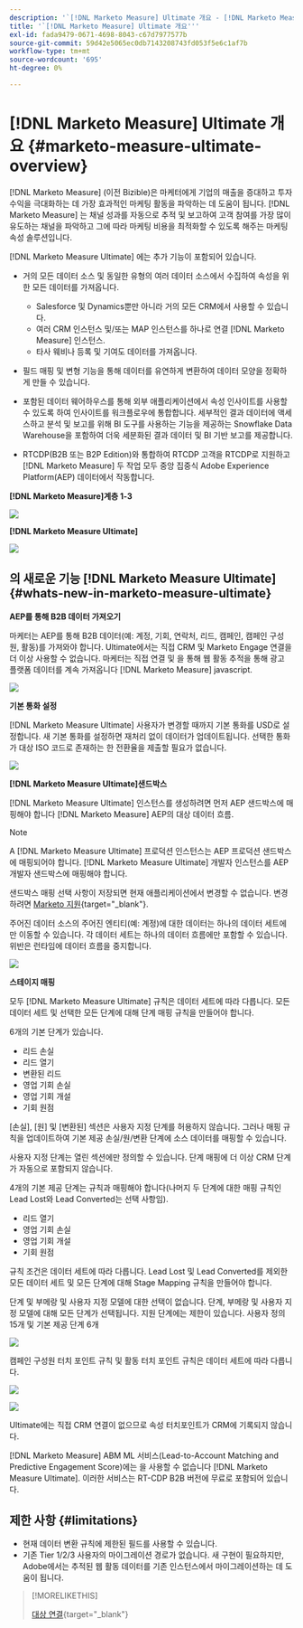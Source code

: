 ```yaml
---
description: '`[!DNL Marketo Measure] Ultimate 개요 - [!DNL Marketo Measure] - 제품 설명서'''
title: '`[!DNL Marketo Measure] Ultimate 개요'''
exl-id: fada9479-0671-4698-8043-c67d7977577b
source-git-commit: 59d42e5065ec0db7143208743fd053f5e6c1af7b
workflow-type: tm+mt
source-wordcount: '695'
ht-degree: 0%

---
```


# [!DNL Marketo Measure] Ultimate 개요 {#marketo-measure-ultimate-overview}

[!DNL Marketo Measure] (이전 Bizible)은 마케터에게 기업의 매출을 증대하고 투자 수익을 극대화하는 데 가장 효과적인 마케팅 활동을 파악하는 데 도움이 됩니다. [!DNL Marketo Measure] 는 채널 성과를 자동으로 추적 및 보고하여 고객 참여를 가장 많이 유도하는 채널을 파악하고 그에 따라 마케팅 비용을 최적화할 수 있도록 해주는 마케팅 속성 솔루션입니다.

[!DNL Marketo Measure Ultimate] 에는 추가 기능이 포함되어 있습니다.

* 거의 모든 데이터 소스 및 동일한 유형의 여러 데이터 소스에서 수집하여 속성을 위한 모든 데이터를 가져옵니다.
   * Salesforce 및 Dynamics뿐만 아니라 거의 모든 CRM에서 사용할 수 있습니다.
   * 여러 CRM 인스턴스 및/또는 MAP 인스턴스를 하나로 연결 [!DNL Marketo Measure] 인스턴스.
   * 타사 웨비나 등록 및 기여도 데이터를 가져옵니다.

* 필드 매핑 및 변형 기능을 통해 데이터를 유연하게 변환하여 데이터 모양을 정확하게 만들 수 있습니다.

* 포함된 데이터 웨어하우스를 통해 외부 애플리케이션에서 속성 인사이트를 사용할 수 있도록 하여 인사이트를 워크플로우에 통합합니다. 세부적인 결과 데이터에 액세스하고 분석 및 보고를 위해 BI 도구를 사용하는 기능을 제공하는 Snowflake Data Warehouse을 포함하여 더욱 세분화된 결과 데이터 및 BI 기반 보고를 제공합니다.

* RTCDP(B2B 또는 B2P Edition)와 통합하여 RTCDP 고객을 RTCDP로 지원하고 [!DNL Marketo Measure] 두 작업 모두 중앙 집중식 Adobe Experience Platform(AEP) 데이터에서 작동합니다.

**[!DNL Marketo Measure]계층 1-3**

![](assets/marketo-measure-ultimate-overview-1.png)

**[!DNL Marketo Measure Ultimate]**

![](assets/marketo-measure-ultimate-overview-2.png)

## 의 새로운 기능 [!DNL Marketo Measure Ultimate] {#whats-new-in-marketo-measure-ultimate}

**AEP를 통해 B2B 데이터 가져오기**

마케터는 AEP를 통해 B2B 데이터(예: 계정, 기회, 연락처, 리드, 캠페인, 캠페인 구성원, 활동)를 가져와야 합니다. Ultimate에서는 직접 CRM 및 Marketo Engage 연결을 더 이상 사용할 수 없습니다. 마케터는 직접 연결 및 을 통해 웹 활동 추적을 통해 광고 플랫폼 데이터를 계속 가져옵니다 [!DNL Marketo Measure] javascript.

![](assets/marketo-measure-ultimate-overview-3.png)

**기본 통화 설정**

[!DNL Marketo Measure Ultimate] 사용자가 변경할 때까지 기본 통화를 USD로 설정합니다. 새 기본 통화를 설정하면 재처리 없이 데이터가 업데이트됩니다. 선택한 통화가 대상 ISO 코드로 존재하는 한 전환율을 제출할 필요가 없습니다.

![](assets/marketo-measure-ultimate-overview-4.png)

**[!DNL Marketo Measure Ultimate]샌드박스**

[!DNL Marketo Measure Ultimate] 인스턴스를 생성하려면 먼저 AEP 샌드박스에 매핑해야 합니다 [!DNL Marketo Measure] AEP의 대상 데이터 흐름.

>[!NOTE]
>
>A [!DNL Marketo Measure Ultimate] 프로덕션 인스턴스는 AEP 프로덕션 샌드박스에 매핑되어야 합니다. [!DNL Marketo Measure Ultimate] 개발자 인스턴스를 AEP 개발자 샌드박스에 매핑해야 합니다.

샌드박스 매핑 선택 사항이 저장되면 현재 애플리케이션에서 변경할 수 없습니다. 변경하려면 [Marketo 지원](https://nation.marketo.com/t5/support/ct-p/Support){target="_blank"}.

주어진 데이터 소스의 주어진 엔티티(예: 계정)에 대한 데이터는 하나의 데이터 세트에만 이동할 수 있습니다. 각 데이터 세트는 하나의 데이터 흐름에만 포함할 수 있습니다. 위반은 런타임에 데이터 흐름을 중지합니다.

![](assets/marketo-measure-ultimate-overview-5.png)

**스테이지 매핑**

모두 [!DNL Marketo Measure Ultimate] 규칙은 데이터 세트에 따라 다릅니다. 모든 데이터 세트 및 선택한 모든 단계에 대해 단계 매핑 규칙을 만들어야 합니다.

6개의 기본 단계가 있습니다.

* 리드 손실
* 리드 열기
* 변환된 리드
* 영업 기회 손실
* 영업 기회 개설
* 기회 원점

[손실], [원] 및 [변환된] 섹션은 사용자 지정 단계를 허용하지 않습니다. 그러나 매핑 규칙을 업데이트하여 기본 제공 손실/원/변환 단계에 소스 데이터를 매핑할 수 있습니다.

사용자 지정 단계는 열린 섹션에만 정의할 수 있습니다.
단계 매핑에 더 이상 CRM 단계가 자동으로 포함되지 않습니다.

4개의 기본 제공 단계는 규칙과 매핑해야 합니다(나머지 두 단계에 대한 매핑 규칙인 Lead Lost와 Lead Converted는 선택 사항임).

* 리드 열기
* 영업 기회 손실
* 영업 기회 개설
* 기회 원점

규칙 조건은 데이터 세트에 따라 다릅니다. Lead Lost 및 Lead Converted를 제외한 모든 데이터 세트 및 모든 단계에 대해 Stage Mapping 규칙을 만들어야 합니다.

단계 및 부메랑 및 사용자 지정 모델에 대한 선택이 없습니다. 단계, 부메랑 및 사용자 지정 모델에 대해 모든 단계가 선택됩니다. 지원 단계에는 제한이 있습니다. 사용자 정의 15개 및 기본 제공 단계 6개

![](assets/marketo-measure-ultimate-overview-6.png)

캠페인 구성원 터치 포인트 규칙 및 활동 터치 포인트 규칙은 데이터 세트에 따라 다릅니다.

![](assets/marketo-measure-ultimate-overview-7.png)

![](assets/marketo-measure-ultimate-overview-8.png)

Ultimate에는 직접 CRM 연결이 없으므로 속성 터치포인트가 CRM에 기록되지 않습니다.

[!DNL Marketo Measure] ABM ML 서비스(Lead-to-Account Matching and Predictive Engagement Score)에는 을 사용할 수 없습니다 [!DNL Marketo Measure Ultimate]. 이러한 서비스는 RT-CDP B2B 버전에 무료로 포함되어 있습니다.

## 제한 사항 {#limitations}

* 현재 데이터 변환 규칙에 제한된 필드를 사용할 수 있습니다.
* 기존 Tier 1/2/3 사용자의 마이그레이션 경로가 없습니다. 새 구현이 필요하지만, Adobe에서는 추적된 웹 활동 데이터를 기존 인스턴스에서 마이그레이션하는 데 도움이 됩니다.

>[!MORELIKETHIS]
>
>[대상 연결](/help/marketo-measure-and-marketo/marketo-measure-integrations-with-marketo/set-up-marketo-connection.md){target="_blank"}
